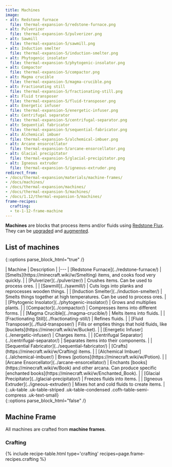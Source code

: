 ```yaml
---
title: Machines
image:
- alt: Redstone furnace
  file: thermal-expansion-5/redstone-furnace.png
- alt: Pulverizer
  file: thermal-expansion-5/pulverizer.png
- alt: Sawmill
  file: thermal-expansion-5/sawmill.png
- alt: Induction smelter
  file: thermal-expansion-5/induction-smelter.png
- alt: Phytogenic insolator
  file: thermal-expansion-5/phytogenic-insolator.png
- alt: Compactor
  file: thermal-expansion-5/compactor.png
- alt: Magma crucible
  file: thermal-expansion-5/magma-crucible.png
- alt: Fractionating still
  file: thermal-expansion-5/fractionating-still.png
- alt: Fluid transposer
  file: thermal-expansion-5/fluid-transposer.png
- alt: Energetic infuser
  file: thermal-expansion-5/energetic-infuser.png
- alt: Centrifugal separator
  file: thermal-expansion-5/centrifugal-separator.png
- alt: Sequential fabricator
  file: thermal-expansion-5/sequential-fabricator.png
- alt: Alchemical imbuer
  file: thermal-expansion-5/alchemical-imbuer.png
- alt: Arcane ensorcellator
  file: thermal-expansion-5/arcane-ensorcellator.png
- alt: Glacial precipitator
  file: thermal-expansion-5/glacial-precipitator.png
- alt: Igneous extruder
  file: thermal-expansion-5/igneous-extruder.png
redirect_from:
- /docs/thermal-expansion/materials/machine-frames/
- /docs/machines/
- /docs/thermal-expansion/machines/
- /docs/thermal-expansion-5/machines/
- /docs/1.12/thermal-expansion-5/machines/
frame-recipes:
  crafting:
  - te-1-12-frame-machine
---
```


**Machines** are blocks that process items and/or fluids using [Redstone
Flux](/docs/redstone-flux/). They can be [upgraded](../../thermal-foundation/tiers/) and
[augmented](../augments/).


List of machines
----------------

{::options parse_block_html="true" /}
<div class="uk-overflow-container">
| Machine | Description |
|---
| [Redstone Furnace](../redstone-furnace/) | [Smelts](https://minecraft.wiki/w/Smelting) items, and cooks food very quickly. |
| [Pulverizer](../pulverizer/) | Crushes items. Can be used to process ores. |
| [Sawmill](../sawmill/) | Cuts logs into planks and reprocesses wooden things. |
| [Induction Smelter](../induction-smelter/) | Smelts things together at high temperatures. Can be used to process ores. |
| [Phytogenic Insolator](../phytogenic-insolator/) | Grows and multiplies plants. |
| [Compactor](../compactor/) | Compresses items into different forms. |
| [Magma Crucible](../magma-crucible/) | Melts items into fluids. |
| [Fractionating Still](../fractionating-still/) | Refines fluids. |
| [Fluid Transposer](../fluid-transposer/) | Fills or empties things that hold fluids, like [buckets](https://minecraft.wiki/w/Bucket). |
| [Energetic Infuser](../energetic-infuser/) | Charges items. |
| [Centrifugal Separator](../centrifugal-separator/) | Separates items into their components. |
| [Sequential Fabricator](../sequential-fabricator/) | [Crafts](https://minecraft.wiki/w/Crafting) items. |
| [Alchemical Imbuer](../alchemical-imbuer/) | Brews [potions](https://minecraft.wiki/w/Potion). |
| [Arcane Ensorcellator](../arcane-ensorcellator/) | Enchants [books](https://minecraft.wiki/w/Book) and other arcana. Can produce specific [enchanted books](https://minecraft.wiki/w/Enchanted_Book). |
| [Glacial Precipitator](../glacial-precipitator/) | Freezes fluids into items. |
| [Igneous Extruder](../igneous-extruder/) | Mixes hot and cold fluids to create items. |
{:.uk-table .uk-table-striped .uk-table-condensed .cofh-table-semi-compress .uk-text-small}
</div>
{::options parse_block_html="false" /}


Machine Frame
-------------

All machines are crafted from **machine frames**.

### Crafting
{% include recipe-table.html type='crafting' recipes=page.frame-recipes.crafting %}

